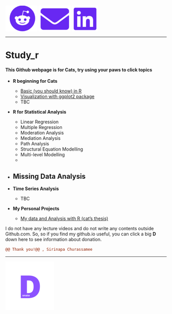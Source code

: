 [![Github](https://raw.githubusercontent.com/amaiesc/study_r/master/docs/github.png)](http://amaiesc.github.io/study_r)
[![E-mail](https://raw.githubusercontent.com/amaiesc/study_r/master/docs/email.png)](mailto::amaiesc@gmail.com)
[![Linkedin](https://raw.githubusercontent.com/amaiesc/study_r/master/docs/linkedin.png)](https://linkedin.com/in/sirinapa-amaie-churassamee-671a63109)
_________________________________________________________

# Study_r

#### This Github webpage is for Cats, try using your paws to click topics

-   **R beginning for Cats**

    -   [Basic (you should know) in
        R](https://amaiesc.github.io/study_r/getting_to_know_R.html "Basic (you should know) in R")
    -   [Visualization with ggplot2
        package](https://amaiesc.github.io/study_r/ggplot_knit.html)
    -   TBC

- **R for Statistical Analysis**
    - Linear Regression
    - Multiple Regression
    - Moderation Analysis
    - Mediation Analysis
    - Path Analysis
    - Structural Equation Modelling
    - Multi-level Modelling
    - 

- **Missing Data Analysis**
    - 


- **Time Series Analysis**
    - TBC


- **My Personal Projects**
    - [My data and Analysis with R (cat’s thesis)](https://amaiesc.github.io/study_r/script_thesis.html)

    

I do not have any lecture videos and do not write any contents outside Github.com. So, so if you find my github.io useful, you can click a big **D** down here to see information about donation.


```diff
@@ Thank you!@@ , Sirinapa Churassamee
```
_________________________________________________________

[![Donation](https://raw.githubusercontent.com/amaiesc/study_r/master/docs/donate150x150.png)](http://amaiesc.github.io/study_r/donation.html)
